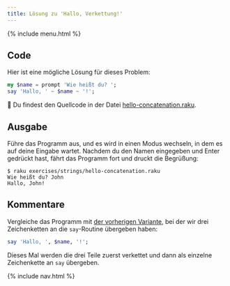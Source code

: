 ```yaml
---
title: Lösung zu 'Hallo, Verkettung!'
---
```


{% include menu.html %}

## Code

Hier ist eine mögliche Lösung für dieses Problem:

```raku
my $name = prompt 'Wie heißt du? ';
say 'Hallo, ' ~ $name ~ '!';
```

🦋 Du findest den Quellcode in der Datei [hello-concatenation.raku](https://github.com/ash/raku-course/blob/master/exercises/strings/hello-concatenation.raku).

## Ausgabe

Führe das Programm aus, und es wird in einen Modus wechseln, in dem es auf deine Eingabe wartet. Nachdem du den Namen eingegeben und Enter gedrückt hast, fährt das Programm fort und druckt die Begrüßung:

```console
$ raku exercises/strings/hello-concatenation.raku
Wie heißt du? John
Hallo, John!
```

## Kommentare

Vergleiche das Programm mit [der vorherigen Variante](../../../../scalar-variables/exercises/greet-a-person/solution), bei der wir drei Zeichenketten an die `say`-Routine übergeben haben:

```raku
say 'Hallo, ', $name, '!';
```

Dieses Mal werden die drei Teile zuerst verkettet und dann als einzelne Zeichenkette an `say` übergeben.

{% include nav.html %}